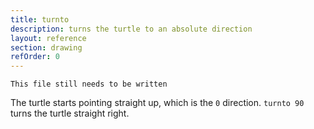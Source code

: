 ```yaml
---
title: turnto
description: turns the turtle to an absolute direction
layout: reference
section: drawing
refOrder: 0
---
```


```
This file still needs to be written
```

The turtle starts pointing straight up, which is the `0` direction.
`turnto 90` turns the turtle straight right.
